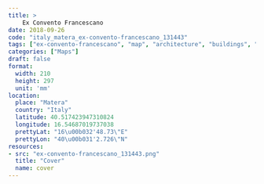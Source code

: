 ```yaml
---
title: > 
    Ex Convento Francescano
date: 2018-09-26
code: "italy_matera_ex-convento-francescano_131443"
tags: ["ex-convento-francescano", "map", "architecture", "buildings", "Matera", "Italy"]
categories: ["Maps"]
draft: false
format:
  width: 210
  height: 297
  unit: 'mm'
location:
  place: "Matera"
  country: "Italy"
  latitude: 40.517423947310824
  longitude: 16.54687019737038
  prettyLat: "16\u00b032'48.73\"E"
  prettyLon: "40\u00b031'2.726\"N"
resources:
- src: "ex-convento-francescano_131443.png"
  title: "Cover"
  name: cover
---
```

